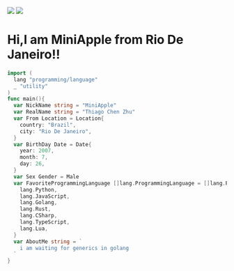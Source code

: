 ![](https://github-readme-stats.vercel.app/api?username=MiniAppleTheApple)
![](https://github-readme-stats.vercel.app/api/top-langs/?username=MiniAppleTheApple&layout=compact)

# Hi,I am MiniApple from Rio De Janeiro!!
```go
import (
  lang "programming/language"
  _ "utility"
)
func main(){
  var NickName string = "MiniApple"
  var RealName string = "Thiago Chen Zhu"
  var From Location = Location{
    country: "Brazil",
    city: "Rio De Janeiro",
  }
  var BirthDay Date = Date{
    year: 2007,
    month: 7,
    day: 26,
  }
  var Sex Gender = Male
  var FavoriteProgrammingLanguage []lang.ProgrammingLanguage = []lang.ProgrammingLanguage{
    lang.Python,
    lang.JavaScript,
    lang.Golang,
    lang.Rust,
    lang.CSharp,
    lang.TypeScript,
    lang.Lua,
  }
  var AboutMe string = `
    i am waiting for generics in golang
  `
}
```

